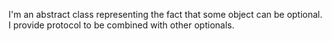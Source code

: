 I'm an abstract  class representing the fact that some object can be optional.  I provide protocol to be combined with other optionals.